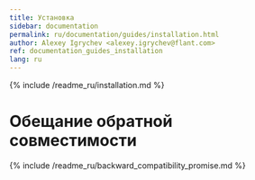 ```yaml
---
title: Установка
sidebar: documentation
permalink: ru/documentation/guides/installation.html
author: Alexey Igrychev <alexey.igrychev@flant.com>
ref: documentation_guides_installation
lang: ru
---
```


{% include /readme_ru/installation.md %}

# Обещание обратной совместимости

{% include /readme_ru/backward_compatibility_promise.md %}
